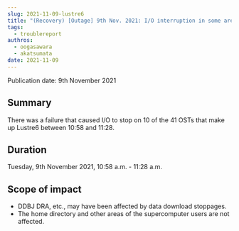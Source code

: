 ```yaml
---
slug: 2021-11-09-lustre6
title: "(Recovery) [Outage] 9th Nov. 2021: I/O interruption in some areas of Lustre6"
tags:
  - troublereport
authros:
  - oogasawara
  - akatsumata
date: 2021-11-09
---
```


Publication date: 9th November 2021

## Summary

There was a failure that caused I/O to stop on 10 of the 41 OSTs that make up Lustre6 between 10:58 and 11:28.


## Duration

Tuesday, 9th November 2021, 10:58 a.m. - 11:28 a.m.


## Scope of impact

- DDBJ DRA, etc., may have been affected by data download stoppages.
- The home directory and other areas of the supercomputer users are not affected.


